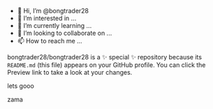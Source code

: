 - 👋 Hi, I’m @bongtrader28
- 👀 I’m interested in ...
- 🌱 I’m currently learning ...
- 💞️ I’m looking to collaborate on ...
- 📫 How to reach me ...

bongtrader28/bongtrader28 is a ✨ special ✨ repository because its `README.md` (this file) appears on your GitHub profile.
You can click the Preview link to take a look at your changes.


lets gooo


zama